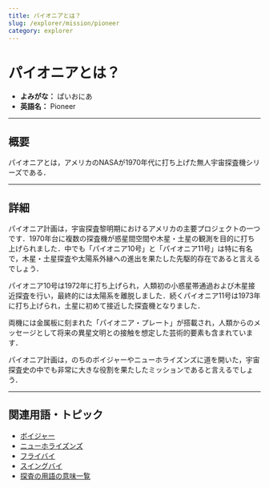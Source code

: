 ```yaml
---
title: パイオニアとは？
slug: /explorer/mission/pioneer
category: explorer
---
```


# パイオニアとは？

- **よみがな：** ぱいおにあ  
- **英語名：** Pioneer  

---

## 概要

パイオニアとは，アメリカのNASAが1970年代に打ち上げた無人宇宙探査機シリーズである．

---

## 詳細
パイオニア計画は，宇宙探査黎明期におけるアメリカの主要プロジェクトの一つです．1970年台に複数の探査機が惑星間空間や木星・土星の観測を目的に打ち上げられました．中でも「パイオニア10号」と「パイオニア11号」は特に有名で，木星・土星探査や太陽系外縁への進出を果たした先駆的存在であると言えるでしょう．

パイオニア10号は1972年に打ち上げられ，人類初の小惑星帯通過および木星接近探査を行い，最終的には太陽系を離脱しました．続くパイオニア11号は1973年に打ち上げられ，土星に初めて接近した探査機となりました．

両機には金属板に刻まれた「パイオニア・プレート」が搭載され，人類からのメッセージとして将来の異星文明との接触を想定した芸術的要素も含まれています．

パイオニア計画は，のちのボイジャーやニューホライズンズに道を開いた，宇宙探査史の中でも非常に大きな役割を果たしたミッションであると言えるでしょう．

---

## 関連用語・トピック

- [ボイジャー](/docs/explorer/mission/voyager)
- [ニューホライズンズ](/docs/explorer/mission/new-horizons)
- [フライバイ](/docs/explorer/technology/flyby)
- [スイングバイ](/docs/explorer/technology/swingby)
- [探査の用語の意味一覧](/docs/category/explorer)
